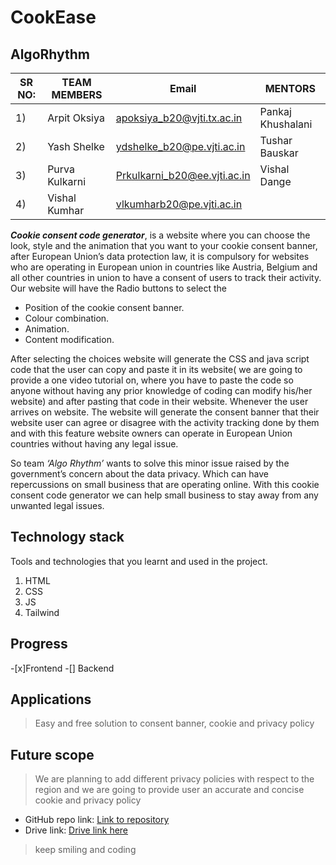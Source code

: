 # CookEase
## AlgoRhythm

|SR NO:| TEAM MEMBERS|Email| MENTORS|             
|---|---|---|---|
|1)|Arpit Oksiya|apoksiya_b20@vjti.tx.ac.in|Pankaj Khushalani|
|2)|Yash Shelke|ydshelke_b20@pe.vjti.ac.in|Tushar Bauskar|
|3)|Purva Kulkarni|Prkulkarni_b20@ee.vjti.ac.in|Vishal Dange|
|4)|Vishal Kumhar|vlkumharb20@pe.vjti.ac.in|

_**Cookie consent code generator**_, is a website where you can choose the look, style and the animation that you want to your cookie consent banner, after European Union’s data protection law, it is compulsory for websites who are operating in European union in countries like Austria, Belgium and all other countries in union to have a consent of users to track their activity. Our website will have the Radio buttons to select the
-	Position of the cookie consent banner.
-	Colour combination.
-	Animation.
-	Content modification.

After selecting the choices website will generate the 
CSS and java script code that the user can copy and paste it in its website( we are going to provide a one video tutorial on, where you have to paste the code so anyone without having any prior knowledge of coding can modify his/her website) and after pasting that code in their website. Whenever the user arrives on website. The website will generate the consent banner that their website user can agree or disagree with the activity tracking done by them and with this feature website owners can operate in European Union countries without having any legal issue.

So team *‘Algo Rhythm’* wants to solve this minor issue raised by the government’s concern about the data privacy. Which can have repercussions on small business that are operating online. With this cookie consent code generator we can help small business to stay away from any unwanted legal issues. 



## Technology stack

Tools and technologies that you learnt and used in the project.

1. HTML
2. CSS
3. JS
4. Tailwind

## Progress

-[x]Frontend 
-[] Backend  

## Applications
>Easy and free solution to consent banner, cookie and privacy policy
## Future scope
>We are planning to add different privacy policies with respect to the region and we are going to provide user an accurate and concise cookie and privacy policy 
>
* GitHub repo link: [Link to repository](https://github.com/your-repo-linkhttps://github.com/selfserver/CookEase/tree/main/Prototype)
* Drive link: [Drive link here](https://drive.google.com/drive/folders/1SRbIRZLnxR7JOcB10NyXK-GesU4FLGug)
>keep smiling and coding
